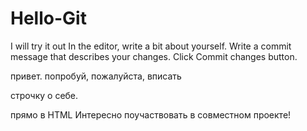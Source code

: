 # Hello-Git
I will try it out
In the editor, write a bit about yourself.
Write a commit message that describes your changes.
Click Commit changes button.

привет. 
попробуй, пожалуйста, вписать <p>строчку о себе.</p> прямо в HTML
Интересно поучаствовать в совместном проекте!

